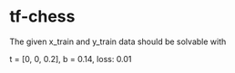 # tf-chess


The given x_train and y_train data should be solvable with

t = [0, 0, 0.2], b = 0.14, loss: 0.01
